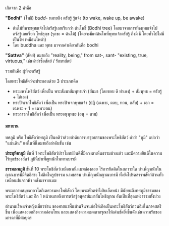 เกิดจาก 2 คำคือ

**"Bodhi"** (โพธิ) _budd_-  หมายถึง ตรัสรู้ รู้แจ้ง (to wake, wake up, be awake)
* ต้นไม้ที่พระพุทธเจ้าไปตรัสรู้เลยเรียกว่า ต้นโพธิ์ (Bodhi tree) โดยมาจากการที่ชพุทธเจ้าไปตรัสรู้เลยเรียก โพธิรุกฺข (รุกขะ = ต้นไม้) (โดยจะมีแค่ต้นโพที่พุทธเจ้าตรัสรู้ ถึงมี ธิ์ โดยทั่วไปไม่มี เป็นโพ เหมือนโพดำ)
* โดย buddha และ พุทธ มาจากคำเดียวกันคือ bodhi 

**"Sattva"** (สัตย์) หมายถึง "reality, being," from sat-, sant- "existing, true, virtuous," เช่นคำว่าซื่อสัตย์​ / รักษาสัตย์

รวมกันคือ ผู้ที่จะตรัสรู้ 

โดยพระโพธิสัตว์จะประกอบด้วย 3 ประเภทคือ
* พระมหาโพธิสัตว์ เพื่อเป็น พระสัมมาสัมพุทธเจ้า (สัมมา (โดยชอบ ดี ทำเอง) + สัมพุทธ = ตรัสรู้ + ได้เอง)
* พระปัจเจกโพธิสัตว์ เพื่อเป็น พระปัจเจกพุทธเจ้า (ปฏิ (เฉพาะ, ตอบ, ทวน, กลับ) + เอก = เฉพาะ + 1 = เฉพาะตน)
* พระสาวกโพธิสัตว์ เพื่อเป็น พระอนุพุทธะ (อนุ = ตาม)

#### มหายาน

ทศภูมิ หรือ โพธิสัตว์ทศภูมิ เป็นคติว่าด้วยลำดับการบรรุลธรรมของพระโพธิสัตว์ คำว่า "ภูมิ" แปลว่า "แผ่นดิน" แต่ในที่นี้หมายถึงลำดับขั้น เช่น 

**ประมุทิตาภูมิ** ขั้นที่ 1 พระโพธิสัตว์ปราโมทย์ยินดีที่มีดวงตาเห็นธรรมบ้างแล้ว และมีความยินดีในความไร้ทุกข์ของสัตว์ ภูมินี้บำเพ็ญหนักในทานบารมี

**ธรรมเมฆภูมิ** ขั้นที่ 10 พระโพธิสัตว์เหมือนหนึ่งเมฆล่องลอย ไร้การยึดติดในสภาวะใด บำเพ็ญหนักในญาณบารมีมีจิตอิสระ ไม่ติดในรูปธรรม นามธรรม บำเพ็ญหนักญาณบารมี ทั้งยังโปรดสรรพสัตว์ถ้วนทั่ว เหมือนฝนจากฟ้า หลั่งมาจากเมฆ

พระเอกาทศมุขคาอวโลกิเตศวรมหาโพธิสัตว์ โดยพระพักตร์ทั้งสิบเอ็ดหน้า มีนัยยะถึงทศภูมิธรรมของพระโพธิสัตว์ และ อีก 1 หน้าหมายถึงการตรัสรู้อนุตรสัมมาสัมโพธิญาณ อันเป็นที่สุดแห่งธรรมทั้งปวง

ตำนานเรื่องเจ้าหญิงเมี่ยวซ่าน ของศาสนาพื้นบ้านจีนจนก่อให้เกิดเป็นพระโพธิสัตว์กวนอิมในภาคสตรีขึ้น เพื่อแสดงออกถึงความอ่อนโยน และแสดงถึงความเมตตากรุณาให้เด่นชัดยิ่งขึ้นดังเช่นความรักของมารดาที่มีต่อบุตร
